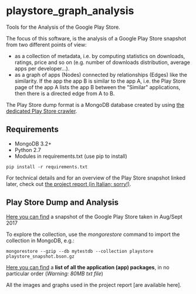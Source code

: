 # playstore_graph_analysis
Tools for the Analysis of the Google Play Store.

The focus of this software, is the analysis of a Google Play Store snapshot from two different points of view:

- as a collection of metadata, i.e. by computing statistics on downloads, ratings, price and so on (e.g. number of downloads distribution, average apps per developer...).
- as a graph of apps (Nodes) connected by relationships (Edges) like the similarity. If the app the app B is similar to the app A, i.e. the Play Store page of the app A lists the app B between the "Similar" applications, then there is a directed edge from A to B.

The Play Store dump format is a MongoDB database created by using [the dedicated Play Store crawler](https://github.com/alessandrodd/playstore_crawler).


## Requirements

- MongoDB 3.2+
- Python 2.7
- Modules in requirements.txt (use pip to install)
```
pip install -r requirements.txt
```

For technical details and for an overview of the Play Store snapshot linked later, check out [the project report (in Italian; sorry!)](https://goo.gl/R91t5e).

## Play Store Dump and Analysis

[Here you can find](https://goo.gl/gRBBz4) a snapshot of the Google Play Store taken in Aug/Sept 2017

To explore the collection, use the *mongorestore* command to import the collection in MongoDB, e.g.:

```
mongorestore --gzip --db mytestdb --collection playstore playstore_snapshot.bson.gz
```

[Here you can find](https://goo.gl/rCKjM3) a **list of all the application (app) packages**, in no particular order (*Warning: 80MB txt file*)

All the images and graphs used in the project report [are available here].